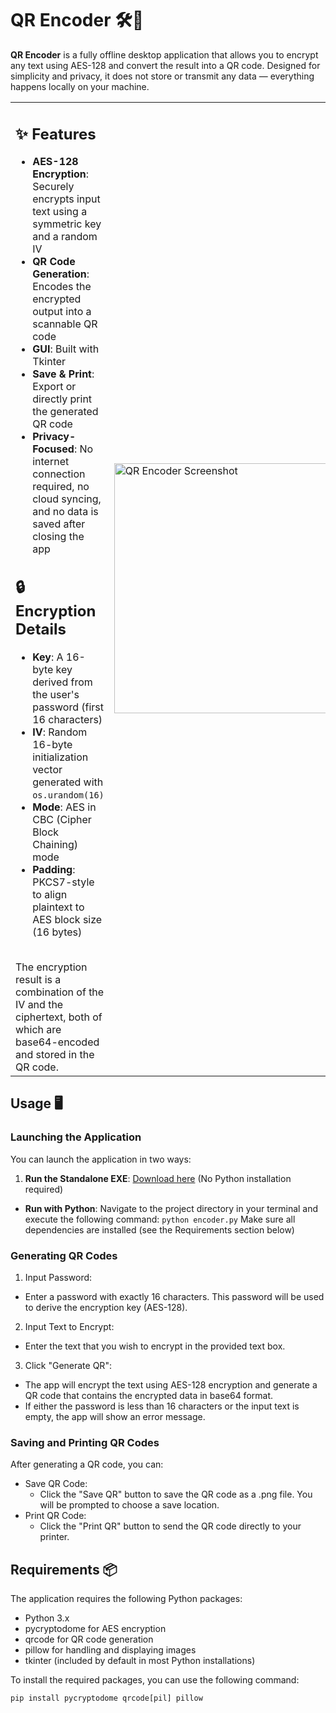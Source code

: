 # QR Encoder 🛠️🔐
 <p>
        <strong>QR Encoder</strong> is a fully offline desktop application that allows you to encrypt any text using AES-128 and convert the result into a QR code. 
        Designed for simplicity and privacy, it does not store or transmit any data — everything happens locally on your machine.
      </p>
<table>
  <tr>
    <td>
           <h2>✨ Features</h2>
      <ul>
        <li><strong>AES-128 Encryption</strong>: Securely encrypts input text using a symmetric key and a random IV</li>
        <li><strong>QR Code Generation</strong>: Encodes the encrypted output into a scannable QR code</li>
        <li><strong>GUI</strong>: Built with Tkinter</li>
        <li><strong>Save & Print</strong>: Export or directly print the generated QR code</li>
        <li><strong>Privacy-Focused</strong>: No internet connection required, no cloud syncing, and no data is saved after closing the app</li>
      </ul>
      <h2>🔒 Encryption Details</h2>
      <ul>
        <li><strong>Key</strong>: A 16-byte key derived from the user's password (first 16 characters)</li>
        <li><strong>IV</strong>: Random 16-byte initialization vector generated with <code>os.urandom(16)</code></li>
        <li><strong>Mode</strong>: AES in CBC (Cipher Block Chaining) mode</li>
        <li><strong>Padding</strong>: PKCS7-style to align plaintext to AES block size (16 bytes)</li>
      </ul>
     <br>
     The encryption result is a combination of the IV and the ciphertext, both of which are base64-encoded and stored in the QR code.
    </td>
    <td>
      <img src="https://github.com/user-attachments/assets/226ec1b2-1bda-4dd9-bbb8-79ad44601e4a" alt="QR Encoder Screenshot" width="400"/>
    </td>
  </tr>
</table>


## Usage 🖥️
### Launching the Application
You can launch the application in two ways:
1. **Run the Standalone EXE**:
 [Download here](https://github.com/AleCava01/QR-Password-Vault/blob/main/qr_encoder/dist/encoder/encoder.exe)
 (No Python installation required)
- **Run with Python**: Navigate to the project directory in your terminal and execute the following command:
  ``` python encoder.py ```
  Make sure all dependencies are installed (see the Requirements section below)

### Generating QR Codes
1. Input Password:
- Enter a password with exactly 16 characters. This password will be used to derive the encryption key (AES-128).
2. Input Text to Encrypt:
- Enter the text that you wish to encrypt in the provided text box. 
3. Click "Generate QR":
- The app will encrypt the text using AES-128 encryption and generate a QR code that contains the encrypted data in base64 format.
- If either the password is less than 16 characters or the input text is empty, the app will show an error message.

### Saving and Printing QR Codes
After generating a QR code, you can:
- Save QR Code:
  - Click the "Save QR" button to save the QR code as a .png file. You will be prompted to choose a save location.
- Print QR Code:
  - Click the "Print QR" button to send the QR code directly to your printer.

## Requirements 📦
The application requires the following Python packages:
- Python 3.x
- pycryptodome for AES encryption
- qrcode for QR code generation
- pillow for handling and displaying images
- tkinter (included by default in most Python installations)

To install the required packages, you can use the following command:
```
pip install pycryptodome qrcode[pil] pillow
```
